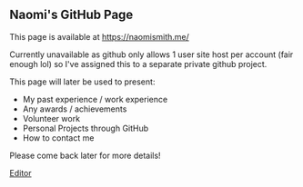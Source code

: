 ## Naomi's GitHub Page

This page is available at https://naomismith.me/

Currently unavailable as github only allows 1 user site host per account (fair enough lol) so I've assigned this to a separate private github project.

This page will later be used to present:
- My past experience / work experience
- Any awards / achievements
- Volunteer work
- Personal Projects through GitHub
- How to contact me

Please come back later for more details!

[Editor](https://github.com/Naomi1745698/naomi1745698.github.io/edit/main/README.md)
